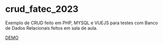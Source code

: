 # crud_fatec_2023
Exemplo de CRUD feito em PHP, MYSQL e VUEJS para testes com Banco de Dados Relacionais feitos em sala de aula.

[DEMO](https://fatec-teste2.000webhostapp.com)
